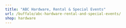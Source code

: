 ```yaml
---
title: "ABC Hardware, Rental & Special Events"
url: /buffalo/abc-hardware-rental-and-special-events/
shop: hardware
---
```

